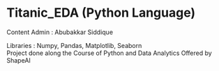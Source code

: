 # Titanic_EDA (Python Language)
Content Admin : Abubakkar Siddique

Libraries : Numpy, Pandas, Matplotlib, Seaborn<br>
Project done along the Course of Python and Data Analytics Offered by ShapeAI
